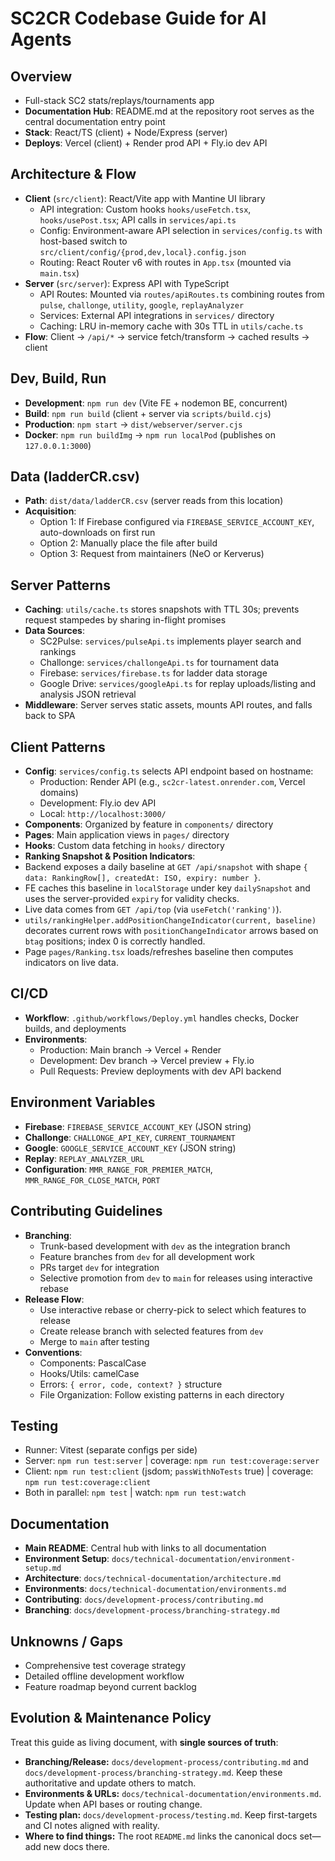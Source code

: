 # SC2CR Codebase Guide for AI Agents

## Overview
- Full-stack SC2 stats/replays/tournaments app
- **Documentation Hub**: README.md at the repository root serves as the central documentation entry point
- **Stack**: React/TS (client) + Node/Express (server)
- **Deploys**: Vercel (client) + Render prod API + Fly.io dev API

## Architecture & Flow
- **Client** (`src/client`): React/Vite app with Mantine UI library
  - API integration: Custom hooks `hooks/useFetch.tsx`, `hooks/usePost.tsx`; API calls in `services/api.ts`
  - Config: Environment-aware API selection in `services/config.ts` with host-based switch to `src/client/config/{prod,dev,local}.config.json`
  - Routing: React Router v6 with routes in `App.tsx` (mounted via `main.tsx`)
- **Server** (`src/server`): Express API with TypeScript
  - API Routes: Mounted via `routes/apiRoutes.ts` combining routes from `pulse`, `challonge`, `utility`, `google`, `replayAnalyzer`
  - Services: External API integrations in `services/` directory
  - Caching: LRU in-memory cache with 30s TTL in `utils/cache.ts`
- **Flow**: Client → `/api/*` → service fetch/transform → cached results → client

## Dev, Build, Run
- **Development**: `npm run dev` (Vite FE + nodemon BE, concurrent)
- **Build**: `npm run build` (client + server via `scripts/build.cjs`)
- **Production**: `npm start` → `dist/webserver/server.cjs`
- **Docker**: `npm run buildImg` → `npm run localPod` (publishes on `127.0.0.1:3000`)

## Data (ladderCR.csv)
- **Path**: `dist/data/ladderCR.csv` (server reads from this location)
- **Acquisition**:
  - Option 1: If Firebase configured via `FIREBASE_SERVICE_ACCOUNT_KEY`, auto-downloads on first run
  - Option 2: Manually place the file after build
  - Option 3: Request from maintainers (NeO or Kerverus)

## Server Patterns
- **Caching**: `utils/cache.ts` stores snapshots with TTL 30s; prevents request stampedes by sharing in-flight promises
- **Data Sources**:
  - SC2Pulse: `services/pulseApi.ts` implements player search and rankings
  - Challonge: `services/challongeApi.ts` for tournament data
  - Firebase: `services/firebase.ts` for ladder data storage
  - Google Drive: `services/googleApi.ts` for replay uploads/listing and analysis JSON retrieval
- **Middleware**: Server serves static assets, mounts API routes, and falls back to SPA

## Client Patterns
- **Config**: `services/config.ts` selects API endpoint based on hostname:
  - Production: Render API (e.g., `sc2cr-latest.onrender.com`, Vercel domains)
  - Development: Fly.io dev API
  - Local: `http://localhost:3000/`
- **Components**: Organized by feature in `components/` directory
- **Pages**: Main application views in `pages/` directory
- **Hooks**: Custom data fetching in `hooks/` directory
 - **Ranking Snapshot & Position Indicators**:
  - Backend exposes a daily baseline at `GET /api/snapshot` with shape `{ data: RankingRow[], createdAt: ISO, expiry: number }`.
  - FE caches this baseline in `localStorage` under key `dailySnapshot` and uses the server-provided `expiry` for validity checks.
   - Live data comes from `GET /api/top` (via `useFetch('ranking')`).
   - `utils/rankingHelper.addPositionChangeIndicator(current, baseline)` decorates current rows with `positionChangeIndicator` arrows based on `btag` positions; index 0 is correctly handled.
   - Page `pages/Ranking.tsx` loads/refreshes baseline then computes indicators on live data.

## CI/CD
- **Workflow**: `.github/workflows/Deploy.yml` handles checks, Docker builds, and deployments
- **Environments**:
  - Production: Main branch → Vercel + Render
  - Development: Dev branch → Vercel preview + Fly.io
  - Pull Requests: Preview deployments with dev API backend

## Environment Variables
- **Firebase**: `FIREBASE_SERVICE_ACCOUNT_KEY` (JSON string)
- **Challonge**: `CHALLONGE_API_KEY`, `CURRENT_TOURNAMENT`
- **Google**: `GOOGLE_SERVICE_ACCOUNT_KEY` (JSON string)
- **Replay**: `REPLAY_ANALYZER_URL`
- **Configuration**: `MMR_RANGE_FOR_PREMIER_MATCH`, `MMR_RANGE_FOR_CLOSE_MATCH`, `PORT`

## Contributing Guidelines
- **Branching**: 
  - Trunk-based development with `dev` as the integration branch
  - Feature branches from `dev` for all development work
  - PRs target `dev` for integration
  - Selective promotion from `dev` to `main` for releases using interactive rebase
- **Release Flow**:
  - Use interactive rebase or cherry-pick to select which features to release
  - Create release branch with selected features from `dev`
  - Merge to `main` after testing
- **Conventions**:
  - Components: PascalCase
  - Hooks/Utils: camelCase
  - Errors: `{ error, code, context? }` structure
  - File Organization: Follow existing patterns in each directory

## Testing
  - Runner: Vitest (separate configs per side)
  - Server: `npm run test:server` | coverage: `npm run test:coverage:server`
  - Client: `npm run test:client` (jsdom; `passWithNoTests` true) | coverage: `npm run test:coverage:client`
  - Both in parallel: `npm test` | watch: `npm run test:watch`

## Documentation
- **Main README**: Central hub with links to all documentation
 - **Environment Setup**: `docs/technical-documentation/environment-setup.md`
 - **Architecture**: `docs/technical-documentation/architecture.md`
 - **Environments**: `docs/technical-documentation/environments.md`
 - **Contributing**: `docs/development-process/contributing.md`
 - **Branching**: `docs/development-process/branching-strategy.md`

## Unknowns / Gaps
- Comprehensive test coverage strategy
- Detailed offline development workflow
- Feature roadmap beyond current backlog

## Evolution & Maintenance Policy

Treat this guide as living document, with **single sources of truth**:
- **Branching/Release:** `docs/development-process/contributing.md` and `docs/development-process/branching-strategy.md`. Keep these authoritative and update others to match.
- **Environments & URLs:** `docs/technical-documentation/environments.md`. Update when API bases or routing change.
- **Testing plan:** `docs/development-process/testing.md`. Keep first-targets and CI notes aligned with reality.
- **Where to find things:** The root `README.md` links the canonical docs set—add new docs there.